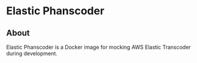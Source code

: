 # Elastic Phanscoder

## About

Elastic Phanscoder is a Docker image for mocking AWS Elastic Transcoder during development.
